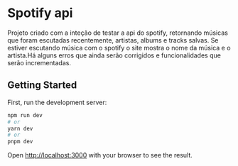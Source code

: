 # Spotify api

 Projeto criado com a inteção de testar a api do spotify, retornando músicas que foram escutadas recentemente, artistas, albums e tracks salvas. Se estiver escutando música com o spotify o site mostra o nome da música e o artista.Há alguns erros que ainda serão corrigidos e funcionalidades que serão incrementadas.



## Getting Started

First, run the development server:

```bash
npm run dev
# or
yarn dev
# or
pnpm dev
```

Open [http://localhost:3000](http://localhost:3000) with your browser to see the result.
